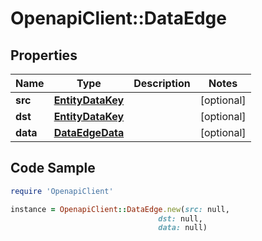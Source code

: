# OpenapiClient::DataEdge

## Properties

Name | Type | Description | Notes
------------ | ------------- | ------------- | -------------
**src** | [**EntityDataKey**](EntityDataKey.md) |  | [optional] 
**dst** | [**EntityDataKey**](EntityDataKey.md) |  | [optional] 
**data** | [**DataEdgeData**](DataEdgeData.md) |  | [optional] 

## Code Sample

```ruby
require 'OpenapiClient'

instance = OpenapiClient::DataEdge.new(src: null,
                                 dst: null,
                                 data: null)
```



